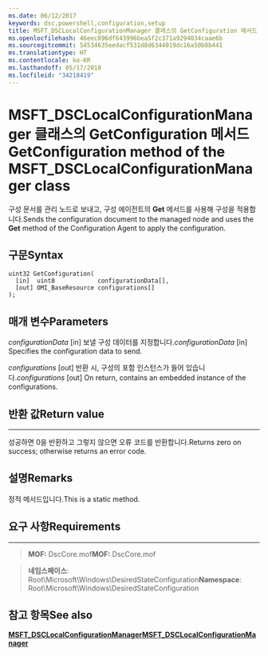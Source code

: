 ```yaml
---
ms.date: 06/12/2017
keywords: dsc,powershell,configuration,setup
title: MSFT_DSCLocalConfigurationManager 클래스의 GetConfiguration 메서드
ms.openlocfilehash: 46eec896df643996bea5f2c371a9294034caae6b
ms.sourcegitcommit: 54534635eedacf531d8d6344019dc16a50b8b441
ms.translationtype: HT
ms.contentlocale: ko-KR
ms.lasthandoff: 05/17/2018
ms.locfileid: "34218419"
---
```

# <a name="getconfiguration-method-of-the-msftdsclocalconfigurationmanager-class"></a><span data-ttu-id="23fd0-103">MSFT_DSCLocalConfigurationManager 클래스의 GetConfiguration 메서드</span><span class="sxs-lookup"><span data-stu-id="23fd0-103">GetConfiguration method of the MSFT_DSCLocalConfigurationManager class</span></span>

<span data-ttu-id="23fd0-104">구성 문서를 관리 노드로 보내고, 구성 에이전트의 **Get** 메서드를 사용해 구성을 적용합니다.</span><span class="sxs-lookup"><span data-stu-id="23fd0-104">Sends the configuration document to the managed node and uses the **Get** method of the Configuration Agent to apply the configuration.</span></span>

<a name="syntax"></a><span data-ttu-id="23fd0-105">구문</span><span class="sxs-lookup"><span data-stu-id="23fd0-105">Syntax</span></span>
------

```mof
uint32 GetConfiguration(
  [in]  uint8            configurationData[],
  [out] OMI_BaseResource configurations[]
);
```

<a name="parameters"></a><span data-ttu-id="23fd0-106">매개 변수</span><span class="sxs-lookup"><span data-stu-id="23fd0-106">Parameters</span></span>
----------

<span data-ttu-id="23fd0-107">*configurationData* \[in\] 보낼 구성 데이터를 지정합니다.</span><span class="sxs-lookup"><span data-stu-id="23fd0-107">*configurationData* \[in\] Specifies the configuration data to send.</span></span>

<span data-ttu-id="23fd0-108">*configurations* \[out\] 반환 시, 구성의 포함 인스턴스가 들어 있습니다.</span><span class="sxs-lookup"><span data-stu-id="23fd0-108">*configurations* \[out\] On return, contains an embedded instance of the configurations.</span></span>

## <a name="return-value"></a><span data-ttu-id="23fd0-109">반환 값</span><span class="sxs-lookup"><span data-stu-id="23fd0-109">Return value</span></span>
------------

<span data-ttu-id="23fd0-110">성공하면 0을 반환하고 그렇지 않으면 오류 코드를 반환합니다.</span><span class="sxs-lookup"><span data-stu-id="23fd0-110">Returns zero on success; otherwise returns an error code.</span></span>

## <a name="remarks"></a><span data-ttu-id="23fd0-111">설명</span><span class="sxs-lookup"><span data-stu-id="23fd0-111">Remarks</span></span>

<span data-ttu-id="23fd0-112">정적 메서드입니다.</span><span class="sxs-lookup"><span data-stu-id="23fd0-112">This is a static method.</span></span>

## <a name="requirements"></a><span data-ttu-id="23fd0-113">요구 사항</span><span class="sxs-lookup"><span data-stu-id="23fd0-113">Requirements</span></span>
------------
><span data-ttu-id="23fd0-114">**MOF:** DscCore.mof</span><span class="sxs-lookup"><span data-stu-id="23fd0-114">**MOF:** DscCore.mof</span></span>

><span data-ttu-id="23fd0-115">**네임스페이스**: Root\Microsoft\Windows\DesiredStateConfiguration</span><span class="sxs-lookup"><span data-stu-id="23fd0-115">**Namespace**: Root\Microsoft\Windows\DesiredStateConfiguration</span></span>


## <a name="see-also"></a><span data-ttu-id="23fd0-116">참고 항목</span><span class="sxs-lookup"><span data-stu-id="23fd0-116">See also</span></span>


[<span data-ttu-id="23fd0-117">**MSFT_DSCLocalConfigurationManager**</span><span class="sxs-lookup"><span data-stu-id="23fd0-117">**MSFT_DSCLocalConfigurationManager**</span></span>](msft-dsclocalconfigurationmanager.md)